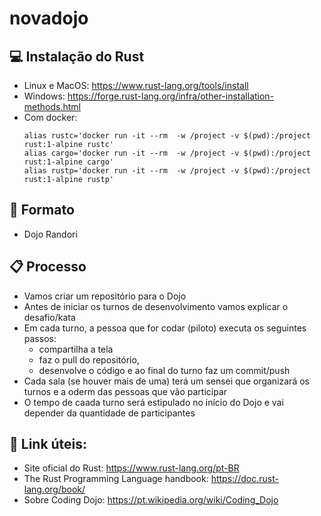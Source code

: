 # novadojo

## :computer: Instalação do Rust

  - Linux e MacOS: https://www.rust-lang.org/tools/install
  - Windows: https://forge.rust-lang.org/infra/other-installation-methods.html
  - Com docker: 
    ```
    alias rustc='docker run -it --rm  -w /project -v $(pwd):/project rust:1-alpine rustc'
    alias cargo='docker run -it --rm  -w /project -v $(pwd):/project rust:1-alpine cargo'
    alias rustp='docker run -it --rm  -w /project -v $(pwd):/project rust:1-alpine rustp'
    ```


## :ninja: Formato 

  - Dojo Randori


## :clipboard: Processo

  - Vamos criar um repositório para o Dojo
  - Antes de iniciar os turnos de desenvolvimento vamos explicar o desafio/kata
  - Em cada turno, a pessoa que for codar (piloto) executa os seguintes passos:
    - compartilha a tela
    - faz o pull do repositório,
    - desenvolve o código e ao final do turno faz um commit/push
  - Cada sala (se houver mais de uma) terá um sensei que organizará os turnos e a oderm das pessoas que vão participar
  - O tempo de caada turno será estipulado no início do Dojo e vai depender da quantidade de participantes

## :link: Link úteis:

  - Site oficial do Rust: https://www.rust-lang.org/pt-BR
  - The Rust Programming Language handbook: https://doc.rust-lang.org/book/
  - Sobre Coding Dojo: https://pt.wikipedia.org/wiki/Coding_Dojo
